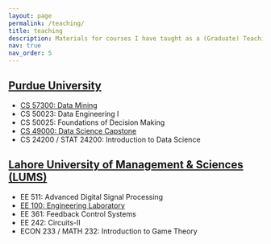 ```yaml
---
layout: page
permalink: /teaching/
title: teaching
description: Materials for courses I have taught as a (Graduate) Teaching Assistant.
nav: true
nav_order: 5
---
```


## [Purdue University](https://cs.purdue.edu/)
- [CS 57300: Data Mining](https://mingyin.org/CS573/Fall2023/index.html)
- CS 50023: Data Engineering I
- CS 50025: Foundations of Decision Making
- [CS 49000: Data Science Capstone](https://www.cs.purdue.edu/homes/jhonorio/22spring-cs49000dsc.html)
- CS 24200 / STAT 24200: Introduction to Data Science

## [Lahore University of Management & Sciences (LUMS)](https://www.lums.edu.pk/)
- EE 511: Advanced Digital Signal Processing
- [EE 100: Engineering Laboratory](https://www.youtube.com/playlist?list=PL3kF3A_nOa9jiO6uld9LgrmhKKgvcsBZ_)
- EE 361: Feedback Control Systems
- EE 242: Circuits-II
- ECON 233 / MATH 232: Introduction to Game Theory


